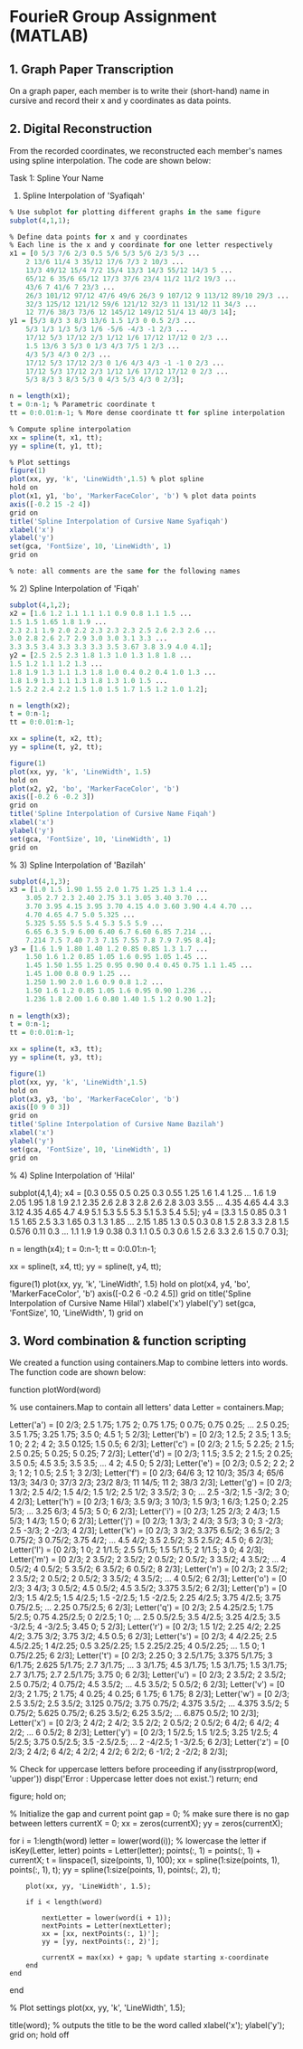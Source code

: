 # FourieR Group Assignment (MATLAB)

## 1. Graph Paper Transcription

On a graph paper, each member is to write their (short-hand) name in cursive and record their x and y coordinates as data points.

## 2. Digital Reconstruction

From the recorded coordinates, we reconstructed each member's names using spline interpolation.
The code are shown below:

Task 1: Spline Your Name


1) Spline Interpolation of 'Syafiqah'

``` r
% Use subplot for plotting different graphs in the same figure
subplot(4,1,1);

% Define data points for x and y coordinates
% Each line is the x and y coordinate for one letter respectively
x1 = [0 5/3 7/6 2/3 0.5 5/6 5/3 5/6 2/3 5/3 ...
    2 13/6 11/4 3 35/12 17/6 7/3 2 10/3 ...
    13/3 49/12 15/4 7/2 15/4 13/3 14/3 55/12 14/3 5 ...
    65/12 6 35/6 65/12 17/3 37/6 23/4 11/2 11/2 19/3 ...
    43/6 7 41/6 7 23/3 ...
    26/3 101/12 97/12 47/6 49/6 26/3 9 107/12 9 113/12 89/10 29/3 ...
    32/3 125/12 121/12 59/6 121/12 32/3 11 131/12 11 34/3 ...
    12 77/6 38/3 73/6 12 145/12 149/12 51/4 13 40/3 14];
y1 = [5/3 8/3 3 8/3 13/6 1.5 1/3 0 0.5 2/3 ...
    5/3 1/3 1/3 5/3 1/6 -5/6 -4/3 -1 2/3 ...
    17/12 5/3 17/12 2/3 1/12 1/6 17/12 17/12 0 2/3 ...
    1.5 13/6 3 5/3 0 1/3 4/3 7/5 1 2/3 ...
    4/3 5/3 4/3 0 2/3 ...
    17/12 5/3 17/12 2/3 0 1/6 4/3 4/3 -1 -1 0 2/3 ...
    17/12 5/3 17/12 2/3 1/12 1/6 17/12 17/12 0 2/3 ...
    5/3 8/3 3 8/3 5/3 0 4/3 5/3 4/3 0 2/3];

n = length(x1);
t = 0:n-1; % Parametric coordinate t
tt = 0:0.01:n-1; % More dense coordinate tt for spline interpolation

% Compute spline interpolation
xx = spline(t, x1, tt);
yy = spline(t, y1, tt);

% Plot settings
figure(1)
plot(xx, yy, 'k', 'LineWidth',1.5) % plot spline
hold on
plot(x1, y1, 'bo', 'MarkerFaceColor', 'b') % plot data points
axis([-0.2 15 -2 4])
grid on
title('Spline Interpolation of Cursive Name Syafiqah')
xlabel('x')
ylabel('y')
set(gca, 'FontSize', 10, 'LineWidth', 1)
grid on

% note: all comments are the same for the following names
```


% 2) Spline Interpolation of 'Fiqah'

``` r
subplot(4,1,2);
x2 = [1.6 1.2 1.1 1.1 1.1 0.9 0.8 1.1 1.5 ...
1.5 1.5 1.65 1.8 1.9 ... 
2.3 2.1 1.9 2.0 2.2 2.3 2.3 2.3 2.5 2.6 2.3 2.6 ...
3.0 2.8 2.6 2.7 2.9 3.0 3.0 3.1 3.3 ...
3.3 3.5 3.4 3.3 3.3 3.3 3.5 3.67 3.8 3.9 4.0 4.1];
y2 = [2.5 2.5 2.3 1.8 1.3 1.0 1.3 1.8 1.8 ...
1.5 1.2 1.1 1.2 1.3 ...
1.8 1.9 1.3 1.1 1.3 1.8 1.0 0.4 0.2 0.4 1.0 1.3 ...
1.8 1.9 1.3 1.1 1.3 1.8 1.3 1.0 1.5 ...
1.5 2.2 2.4 2.2 1.5 1.0 1.5 1.7 1.5 1.2 1.0 1.2];

n = length(x2);
t = 0:n-1; 
tt = 0:0.01:n-1; 

xx = spline(t, x2, tt);
yy = spline(t, y2, tt);

figure(1)
plot(xx, yy, 'k', 'LineWidth', 1.5) 
hold on
plot(x2, y2, 'bo', 'MarkerFaceColor', 'b') 
axis([-0.2 6 -0.2 3])
grid on
title('Spline Interpolation of Cursive Name Fiqah')
xlabel('x')
ylabel('y')
set(gca, 'FontSize', 10, 'LineWidth', 1)
grid on
```

% 3) Spline Interpolation of 'Bazilah'

``` r
subplot(4,1,3);
x3 = [1.0 1.5 1.90 1.55 2.0 1.75 1.25 1.3 1.4 ...
    3.05 2.7 2.3 2.40 2.75 3.1 3.05 3.40 3.70 ...
    3.70 3.95 4.15 3.95 3.70 4.15 4.0 3.60 3.90 4.4 4.70 ...
    4.70 4.65 4.7 5.0 5.325 ...
    5.325 5.55 5.5 5.4 5.3 5.5 5.9 ...
    6.65 6.3 5.9 6.00 6.40 6.7 6.60 6.85 7.214 ...
    7.214 7.5 7.40 7.3 7.15 7.55 7.8 7.9 7.95 8.4];
y3 = [1.6 1.9 1.80 1.40 1.2 0.85 0.85 1.3 1.7 ...
    1.50 1.6 1.2 0.85 1.05 1.6 0.95 1.05 1.45 ...
    1.45 1.50 1.55 1.25 0.95 0.90 0.4 0.45 0.75 1.1 1.45 ...
    1.45 1.00 0.8 0.9 1.25 ...
    1.250 1.90 2.0 1.6 0.9 0.8 1.2 ...
    1.50 1.6 1.2 0.85 1.05 1.6 0.95 0.90 1.236 ...
    1.236 1.8 2.00 1.6 0.80 1.40 1.5 1.2 0.90 1.2];
    
n = length(x3);
t = 0:n-1;
tt = 0:0.01:n-1;

xx = spline(t, x3, tt);
yy = spline(t, y3, tt);

figure(1)
plot(xx, yy, 'k', 'LineWidth',1.5)
hold on
plot(x3, y3, 'bo', 'MarkerFaceColor', 'b')
axis([0 9 0 3])
grid on
title('Spline Interpolation of Cursive Name Bazilah')
xlabel('x')
ylabel('y')
set(gca, 'FontSize', 10, 'LineWidth', 1)
grid on
```

% 4) Spline Interpolation of 'Hilal'

subplot(4,1,4);
x4 = [0.3 0.55 0.5 0.25 0.3 0.55 1.25 1.6 1.4 1.25 ...
1.6 1.9 2.05 1.95 1.8 1.9 2.1 2.35 2.6 2.8 3 2.8 2.6 2.8 3.03 3.55 ...
4.35 4.65 4.4 3.3 3.12 4.35 4.65 4.7 4.9 5.1 5.3 5.5 5.3 5.1 5.3 5.4 5.5];
y4 = [3.3 1.5 0.85 0.3 1 1.5 1.65 2.5 3.3 1.65 0.3 1.3 1.85 ...
2.15 1.85 1.3 0.5 0.3 0.8 1.5 2.8 3.3 2.8 1.5 0.576 0.11 0.3 ...
1.1 1.9 1.9 0.38 0.3 1.1 0.5 0.3 0.6 1.5 2.6 3.3 2.6 1.5 0.7 0.3];

n = length(x4);
t = 0:n-1; 
tt = 0:0.01:n-1; 

xx = spline(t, x4, tt);
yy = spline(t, y4, tt);

figure(1)
plot(xx, yy, 'k', 'LineWidth', 1.5) 
hold on
plot(x4, y4, 'bo', 'MarkerFaceColor', 'b') 
axis([-0.2 6 -0.2 4.5])
grid on
title('Spline Interpolation of Cursive Name Hilal')
xlabel('x')
ylabel('y')
set(gca, 'FontSize', 10, 'LineWidth', 1)
grid on


## 3. Word combination & function scripting

We created a function using containers.Map to combine letters into words. 
The function code are shown below:

function plotWord(word)

% use containers.Map to contain all letters' data
Letter = containers.Map;

Letter('a') = [0 2/3; 2.5 1.75; 1.75 2; 0.75 1.75; 0 0.75; 0.75 0.25; ...
               2.5 0.25; 3.5 1.75; 3.25 1.75; 3.5 0; 4.5 1; 5 2/3];
Letter('b') = [0 2/3; 1 2.5; 2 3.5; 1 3.5; 1 0; 2 2; 4 2; 3.5 0.125; 1.5 0.5; 6 2/3];
Letter('c') = [0 2/3; 2 1.5; 5 2.25; 2 1.5; 2.5 0.25; 5 0.25; 5 0.25; 7 2/3];
Letter('d') = [0 2/3; 1 1.5; 3.5 2; 2 1.5; 2 0.25; 3.5 0.5; 4.5 3.5; 3.5 3.5; ...
               4 2; 4.5 0; 5 2/3];
Letter('e') = [0 2/3; 0.5 2; 2 2; 2 3; 1 2; 1 0.5; 2.5 1; 3 2/3];
Letter('f') = [0 2/3; 64/6 3; 12 10/3; 35/3 4; 65/6 13/3; 34/3 0; 37/3 2/3; 23/2 8/3; 11 14/5; 11 2; 38/3 2/3];
Letter('g') = [0 2/3; 1 3/2; 2.5 4/2; 1.5 4/2; 1.5 1/2; 2.5 1/2; 3 3.5/2; 3 0; ...
               2.5 -3/2; 1.5 -3/2; 3 0; 4 2/3];
Letter('h') = [0 2/3; 1 6/3; 3.5 9/3; 3 10/3; 1.5 9/3; 1 6/3; 1.25 0; 2.25 5/3; ...
               3.25 6/3; 4 5/3; 5 0; 6 2/3];
Letter('i') = [0 2/3; 1.25 2/3; 2 4/3; 1.5 5/3; 1 4/3; 1.5 0; 6 2/3];
Letter('j') = [0 2/3; 1 3/3; 2 4/3; 3 5/3; 3 0; 3 -2/3; 2.5 -3/3; 2 -2/3; 4 2/3];
Letter('k') = [0 2/3; 3 3/2; 3.375 6.5/2; 3 6.5/2; 3 0.75/2; 3 0.75/2; 3.75 4/2; ...
               4.5 4/2; 3.5 2.5/2; 3.5 2.5/2; 4.5 0; 6 2/3];
Letter('l') = [0 2/3; 1 0; 2 1/1.5; 2.5 5/1.5; 1.5 5/1.5; 2 1/1.5; 3 0; 4 2/3];
Letter('m') = [0 2/3; 2 3.5/2; 2 3.5/2; 2 0.5/2; 2 0.5/2; 3 3.5/2; 4 3.5/2; ...
               4 0.5/2; 4 0.5/2; 5 3.5/2; 6 3.5/2; 6 0.5/2; 8 2/3];
Letter('n') = [0 2/3; 2 3.5/2; 2 3.5/2; 2 0.5/2; 2 0.5/2; 3 3.5/2; 4 3.5/2; ...
               4 0.5/2; 6 2/3];
Letter('o') = [0 2/3; 3 4/3; 3 0.5/2; 4.5 0.5/2; 4.5 3.5/2; 3.375 3.5/2; 6 2/3];
Letter('p') = [0 2/3; 1.5 4/2.5; 1.5 4/2.5; 1.5 -2/2.5; 1.5 -2/2.5; 2.25 4/2.5; 3.75 4/2.5; 3.75 0.75/2.5; ...
               2.25 0.75/2.5; 6 2/3];
Letter('q') = [0 2/3; 2.5 4.25/2.5; 1.75 5/2.5; 0.75 4.25/2.5; 0 2/2.5; 1 0; ...
               2.5 0.5/2.5; 3.5 4/2.5; 3.25 4/2.5; 3.5 -3/2.5; 4 -3/2.5; 3.45 0; 5 2/3];
Letter('r') = [0 2/3; 1.5 1/2; 2.25 4/2; 2.25 4/2; 3.75 3/2; 3.75 3/2; 4.5 0.5; 6 2/3];
Letter('s') = [0 2/3; 4 4/2.25; 2.5 4.5/2.25; 1 4/2.25; 0.5 3.25/2.25; 1.5 2.25/2.25; 4 0.5/2.25; ...
               1.5 0; 1 0.75/2.25; 6 2/3];
Letter('t') = [0 2/3; 2.25 0; 3 2.5/1.75; 3.375 5/1.75; 3 6/1.75; 2.625 5/1.75; 2.7 3/1.75; ...
               3 3/1.75; 4.5 3/1.75; 1.5 3/1.75; 1.5 3/1.75; 2.7 3/1.75; 2.7 2.5/1.75; 3.75 0; 6 2/3];
Letter('u') = [0 2/3; 2 3.5/2; 2 3.5/2; 2.5 0.75/2; 4 0.75/2; 4.5 3.5/2; ...
               4.5 3.5/2; 5 0.5/2; 6 2/3];
Letter('v') = [0 2/3; 2 1.75; 2 1.75; 4 0.25; 4 0.25; 6 1.75; 6 1.75; 8 2/3];
Letter('w') = [0 2/3; 2.5 3.5/2; 2.5 3.5/2; 3.125 0.75/2; 3.75 0.75/2; 4.375 3.5/2; ...
               4.375 3.5/2; 5 0.75/2; 5.625 0.75/2; 6.25 3.5/2; 6.25 3.5/2; ...
               6.875 0.5/2; 10 2/3];
Letter('x') = [0 2/3; 2 4/2; 2 4/2; 3.5 2/2; 2 0.5/2; 2 0.5/2; 6 4/2; 6 4/2; 4 2/2; ...
               6 0.5/2; 8 2/3];
Letter('y') = [0 2/3; 1 5/2.5; 1.5 1/2.5; 3.25 1/2.5; 4 5/2.5; 3.75 0.5/2.5; 3.5 -2.5/2.5; ...
               2 -4/2.5; 1 -3/2.5; 6 2/3];
Letter('z') = [0 2/3; 2 4/2; 6 4/2; 4 2/2; 4 2/2; 6 2/2; 6 -1/2; 2 -2/2; 8 2/3];

% Check for uppercase letters before proceeding
if any(isstrprop(word, 'upper')) 
   disp('Error : Uppercase letter does not exist.')
   return;
end

figure;
hold on;

% Initialize the gap and current point
gap = 0; % make sure there is no gap between letters
currentX = 0;
xx = zeros(currentX);
yy = zeros(currentX);

for i = 1:length(word)
    letter = lower(word(i)); % lowercase the letter
    if isKey(Letter, letter)
        points = Letter(letter);
        points(:, 1) = points(:, 1) + currentX;
        t = linspace(1, size(points, 1), 100);
        xx = spline(1:size(points, 1), points(:, 1), t);
        yy = spline(1:size(points, 1), points(:, 2), t);

        plot(xx, yy, 'LineWidth', 1.5);

        if i < length(word)

            nextLetter = lower(word(i + 1));
            nextPoints = Letter(nextLetter);
            xx = [xx, nextPoints(:, 1)'];
            yy = [yy, nextPoints(:, 2)'];

            currentX = max(xx) + gap; % update starting x-coordinate
        end
    end
end

% Plot settings
plot(xx, yy, 'k', 'LineWidth', 1.5);

title(word); % outputs the title to be the word called
xlabel('x');
ylabel('y');
grid on;
hold off
